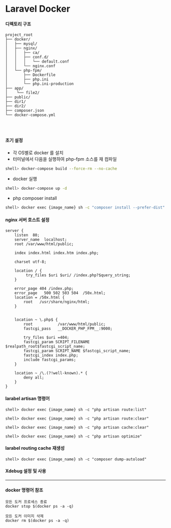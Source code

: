 # Laravel Docker



#### 디렉토리 구조
```dir
project_root
├── docker/
│   ├── mysql/
│   ├── nginx/
│   │   ├── ca/
│   │   ├── conf.d/
│   │   │   └── default.conf
│   │   └── nginx.conf
│   └── php-fpm/
│       ├── Dockerfile 
│       ├── php.ini 
│       └── php.ini-production 
├── app/
│    └── file2/
├── public/
├── dir1/
├── dir2/
├── composer.json
└── docker-compose.yml


    

```

#### 초기 설정

- 각 OS별로 docker 를 설치
- 터미널에서 다음을 실행하여 php-fpm 소스를 재 컴파일
```bash
shell> docker-compose build --force-rm --no-cache 
```
- docker 실행
```bash
shell> docker-compose up -d
```
- php composer install
```bash
shell> docker exec {image_name} sh -c "composer install --prefer-dist"
```

#### nginx 서버 호스트 설정 
```
server {
    listen  80;
    server_name  localhost;
    root /var/www/html/public;

    index index.html index.htm index.php;

    charset utf-8;

    location / {
         try_files $uri $uri/ /index.php?$query_string;
    }

    error_page 404 /index.php;
    error_page   500 502 503 504  /50x.html;
    location = /50x.html {
        root   /usr/share/nginx/html;
    }


    location ~ \.php$ {
        root           /var/www/html/public;
        fastcgi_pass   __DOCKER_PHP_FPM__:9000;
       
        try_files $uri =404;
        fastcgi_param SCRIPT_FILENAME $realpath_root$fastcgi_script_name;
        fastcgi_param SCRIPT_NAME $fastcgi_script_name;
        fastcgi_index index.php;
        include fastcgi_params;
    }

    location ~ /\.(?!well-known).* {
        deny all;
    }
}
```


#### larabel artisan 명령어
```
shell> docker exec {image_name} sh -c "php artisan route:list"  

shell> docker exec {image_name} sh -c "php artisan route:clear"  

shell> docker exec {image_name} sh -c "php artisan cache:clear"  

shell> docker exec {image_name} sh -c "php artisan optimize"

```

#### larabel routing cache 재생성
```
shell> docker exec {image_name} sh -c "composer dump-autoload"  
```

#### Xdebug 설정 및 사용


----

#### docker 명령어 참조 


```
모든 도커 프로세스 종료
docker stop $(docker ps -a -q)

모든 도커 이미지 삭제
docker rm $(docker ps -a -q)

```
